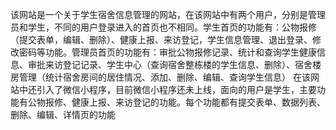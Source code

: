 该网站是一个关于学生宿舍信息管理的网站，在该网站中有两个用户，分别是管理员和学生，不同的用户登录进入的首页也不相同。学生首页的功能有：公物报修（提交表单，编辑、删除）、健康上报、来访登记，学生信息管理、退出登录、修改密码等功能。管理员首页的功能有：审批公物报修记录、统计和查询学生健康信息、审批来访登记记录、学生中心（查询宿舍整栋楼的学生信息、删除）、宿舍楼房管理（统计宿舍房间的居住情况、添加、删除、编辑、查询学生信息）
在该网站中还引入了微信小程序，目前微信小程序还未上线，面向的用户是学生，主要功能有公物报修、健康上报、来访登记的功能。每个功能都有提交表单、数据列表、删除、编辑、详情页的功能
